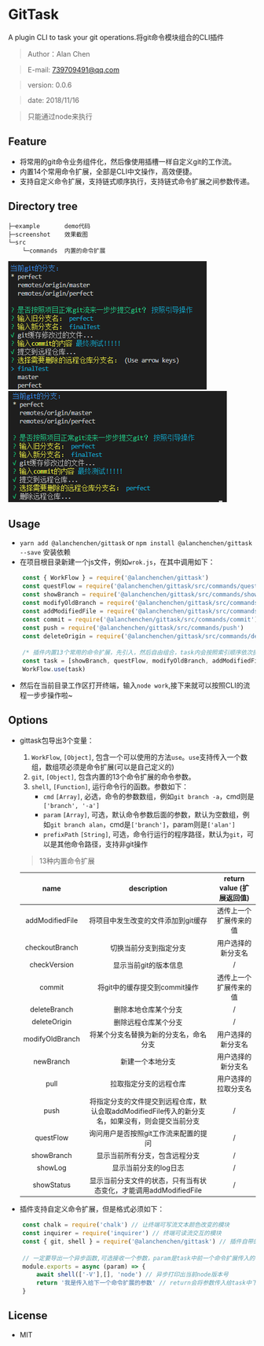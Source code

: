 # GitTask
A plugin CLI to task your git operations.将git命令模块组合的CLI插件
> Author：Alan Chen

> E-mail: 739709491@qq.com

> version: 0.0.6

> date: 2018/11/16

> 只能通过node来执行

## Feature
* 将常用的git命令业务组件化，然后像使用插槽一样自定义git的工作流。
* 内置14个常用命令扩展，全部是CLI中文操作，高效便捷。
* 支持自定义命令扩展，支持链式顺序执行，支持链式命令扩展之间参数传递。

## Directory tree
``` 
├─example       demo代码
├─screenshot    效果截图
└─src
    └─commands  内置的命令扩展
```

![](./screenshot/task2.png)
![](./screenshot/task1.png)

## Usage
* `yarn add @alanchenchen/gittask` or `npm install @alanchenchen/gittask --save` 安装依赖
* 在项目根目录新建一个js文件，例如`wrok.js`，在其中调用如下：
```js
    const { WorkFlow } = require('@alanchenchen/gittask')
    const questFlow = require('@alanchenchen/gittask/src/commands/questFlow')
    const showBranch = require('@alanchenchen/gittask/src/commands/showBranch')
    const modifyOldBranch = require('@alanchenchen/gittask/src/commands/modifyOldBranch') 
    const addModifiedFile = require('@alanchenchen/gittask/src/commands/addModifiedFile') 
    const commit = require('@alanchenchen/gittask/src/commands/commit') 
    const push = require('@alanchenchen/gittask/src/commands/push') 
    const deleteOrigin = require('@alanchenchen/gittask/src/commands/deleteOrigin')

    /* 插件内置13个常用的命令扩展，先引入，然后自由组合，task内会按照索引顺序依次执行 */
    const task = [showBranch, questFlow, modifyOldBranch, addModifiedFile, commit, push, deleteOrigin]
    WorkFlow.use(task)

```
* 然后在当前目录工作区打开终端，输入`node work`,接下来就可以按照CLI的流程一步步操作啦~

## Options
* gittask包导出3个变量：
    1. `WorkFlow`, `[Object]`, 包含一个可以使用的方法`use`。`use`支持传入一个数组，数组项必须是命令扩展(可以是自己定义的)
    2. `git`, `[Object]`, 包含内置的13个命令扩展的命令参数。
    3. `shell`, `[Function]`, 运行命令行的函数。参数如下：
        * `cmd` `[Array]`, 必选，命令的参数数组，例如`git branch -a`，cmd则是`['branch', '-a']`
        * `param` `[Array]`, 可选，默认命令参数后面的参数，默认为空数组，例如`git branch alan`，cmd是`['branch']`，param则是`['alan']`
        * `prefixPath` `[String]`, 可选，命令行运行的程序路径，默认为`git`，可以是其他命令路径，支持非git操作
    
    > 13种内置命令扩展

    | name           |      description                   |  return value (扩展返回值)|
    |:--------------:|:----------------------------------:|:------------------------:|
    | addModifiedFile| 将项目中发生改变的文件添加到git缓存   | 透传上一个扩展传来的值 |
    | checkoutBranch | 切换当前分支到指定分支               | 用户选择的新分支名 |
    | checkVersion   | 显示当前git的版本信息                | / |
    | commit         | 将git中的缓存提交到commit操作        | 透传上一个扩展传来的值 |
    | deleteBranch   | 删除本地仓库某个分支                 | / |
    | deleteOrigin   | 删除远程仓库某个分支                 | / |
    | modifyOldBranch| 将某个分支名替换为新的分支名，命名分支 | 用户选择的新分支名 |
    | newBranch      | 新建一个本地分支                     | 用户选择的新分支名 |
    | pull           | 拉取指定分支的远程仓库 | 用户选择的拉取分支名 |
    | push           | 将指定分支的文件提交到远程仓库，默认会取addModifiedFile传入的新分支名，如果没有，则会提交当前分支| / |
    | questFlow      | 询问用户是否按照git工作流来配置的提问 | / |
    | showBranch     | 显示当前所有分支，包含远程分支        | / |
    | showLog        | 显示当前分支的log日志                | / |
    | showStatus     | 显示当前分支文件的状态，只有当有状态变化，才能调用addModifiedFile| / |

* 插件支持自定义命令扩展，但是格式必须如下：
```js
    const chalk = require('chalk') // 让终端可写流文本颜色改变的模块
    const inquirer = require('inquirer') // 终端可读流交互的模块
    const { git, shell } = require('@alanchenchen/gittask') // 插件自带的shell方法和默认git参数

    // 一定要导出一个异步函数,可选接收一个参数，param是task中前一个命令扩展传入的参数
    module.exports = async (param) => {
        await shell(['-V'],[], 'node') // 异步打印出当前node版本号
        return '我是传入给下一个命令扩展的参数' // return会将参数传入给task中下一个命令扩展，可以不传
    }

```

## License
* MIT
